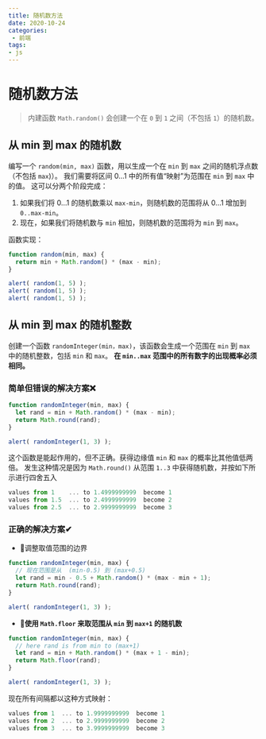 ```yaml
---
title: 随机数方法
date: 2020-10-24
categories:
 - 前端
tags:
- js
---
```


# 随机数方法

> 内建函数 `Math.random()` 会创建一个在 `0` 到 `1` 之间（不包括 `1`）的随机数。

## 从 min 到 max 的随机数


编写一个 `random(min, max)` 函数，用以生成一个在 `min` 到 `max` 之间的随机浮点数（不包括 `max`)）。
我们需要将区间 0…1 中的所有值“映射”为范围在 `min` 到 `max` 中的值。
这可以分两个阶段完成：

1. 如果我们将 0…1 的随机数乘以 `max-min`，则随机数的范围将从 0…1 增加到 `0..max-min`。
1. 现在，如果我们将随机数与 `min` 相加，则随机数的范围将为 `min` 到 `max`。

函数实现：
```javascript
function random(min, max) {
  return min + Math.random() * (max - min);
}

alert( random(1, 5) );
alert( random(1, 5) );
alert( random(1, 5) );
```
## 从 min 到 max 的随机整数
创建一个函数 `randomInteger(min，max)`，该函数会生成一个范围在 `min` 到 `max` 中的随机整数，包括 `min` 和 `max`。
**在 `min..max` 范围中的所有数字的出现概率必须相同。**
### 简单但错误的解决方案❌
```javascript
function randomInteger(min, max) {
  let rand = min + Math.random() * (max - min);
  return Math.round(rand);
}

alert( randomInteger(1, 3) );
```
这个函数是能起作用的，但不正确。获得边缘值 `min` 和 `max` 的概率比其他值低两倍。
发生这种情况是因为 `Math.round()` 从范围 `1..3` 中获得随机数，并按如下所示进行四舍五入
```javascript
values from 1    ... to 1.4999999999  become 1
values from 1.5  ... to 2.4999999999  become 2
values from 2.5  ... to 2.9999999999  become 3
```
### 正确的解决方案✔

- 🔸调整取值范围的边界
```javascript
function randomInteger(min, max) {
  // 现在范围是从  (min-0.5) 到 (max+0.5)
  let rand = min - 0.5 + Math.random() * (max - min + 1);
  return Math.round(rand);
}

alert( randomInteger(1, 3) );
```

- 🔸**使用 `Math.floor` 来取范围从 `min` 到 `max+1` 的随机数**
```javascript
function randomInteger(min, max) {
  // here rand is from min to (max+1)
  let rand = min + Math.random() * (max + 1 - min);
  return Math.floor(rand);
}

alert( randomInteger(1, 3) );
```
现在所有间隔都以这种方式映射：
```javascript
values from 1  ... to 1.9999999999  become 1
values from 2  ... to 2.9999999999  become 2
values from 3  ... to 3.9999999999  become 3
```


